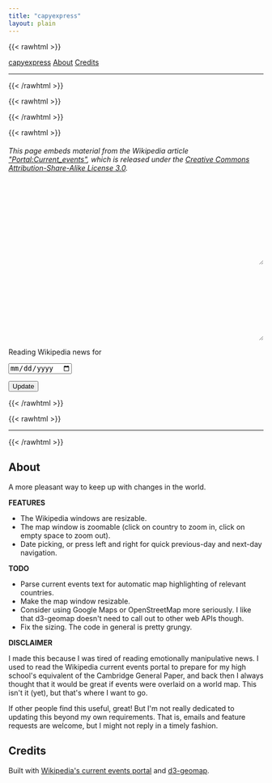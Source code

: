 ```yaml
---
title: "capyexpress"
layout: plain
---
```


{{< rawhtml >}}
<div class="flex flex-wrap items-center justify-center">
<a class="pr3 link dim blue" href="#capyexpress">capyexpress</a>
<a class="pr3 link dim blue" href="#about">About</a>
<a class="pr3 link dim blue" href="#credits">Credits</a>
</div>
<hr class="bw1 b--black-20">
{{< /rawhtml >}}

{{< rawhtml >}}
<!-- Resizable div. -->
<style>
  .resizer { display:flex; margin:0; padding:0; resize:both; overflow:hidden; }
  .resizer > .resized { flex-grow:1; margin:0; padding:0; border:0; height:auto; }
</style>

<!-- Dependencies: d3, topojson, d3-geomap. -->
<link href="/third_party/d3-geomap/d3-geomap.css" rel="stylesheet">
<script src="/third_party/d3/d3.min.js"></script>
<script src="/third_party/topojson/topojson.min.js"></script>
<script src="/third_party/d3-geomap/d3-geomap.min.js"></script>
<!-- End dependencies. -->
{{< /rawhtml >}}

{{< rawhtml >}}
<h6>This page embeds material from the Wikipedia article <a href="https://en.wikipedia.org/wiki/Portal:Current_events">"Portal:Current_events"</a>, which is released under the <a href="https://creativecommons.org/licenses/by-sa/3.0/">Creative Commons Attribution-Share-Alike License 3.0</a>.</h6>

<div id="capyexpress"></div>
<div class="flex flex-wrap items-center justify-center">
  <div class="resizer bw1 ba w-60-ns" id="wikiframe-container"><iframe class="resized" id="wikiframe"></iframe></div>
  <div class="w-40-ns">
    <div class="flex flex-column" id="sidebar-container">
      <div class="resizer bw1 ba" id="wikisidebar-container"><iframe class="resized" id="wikisidebar"></iframe></div>
      <div class="bw1 ba"><div class="d3-geomap" id="map"></div></div>
    </div>
  </div>
</div>

<div class="flex flex-wrap items-center justify-center">
  <div class="pr2"><p>Reading Wikipedia news for </p></div>
  <div class="pr3"><input class="dib" type="date" id="capydate"></div>
  <div><p><button onclick="UpdateCapyExpress(0)">Update</button></p></div>
</div>
{{< /rawhtml >}}

{{< rawhtml >}}
<!-- Script: d3-geomap. -->
<script>
  var map = d3.geomap()
    .geofile('/third_party/d3-geomap/topojson/world/countries.json')
    .draw(d3.select('#map')); 
</script>

<!-- Script: Wikipedia current events portal. -->
<script>
  let MONTHS = [
    "January", "February", "March", "April",
    "May", "June", "July", "August",
    "September", "October", "November", "December"
  ];

  function DateFormatWiki(jsdate,sep) {
    return `${jsdate.getFullYear()}${sep}${MONTHS[jsdate.getMonth()]}${sep}${jsdate.getDate()}`;
  }

  function DateFormatInput(jsdate,sep) {
    return `${jsdate.getFullYear()}${sep}${(jsdate.getMonth() + 1).toString().padStart(2,"0")}${sep}${jsdate.getDate().toString().padStart(2,"0")}`;
  }

  async function GetWikiFrame(jsdate) {
    const datestring = DateFormatWiki(jsdate, "_");
    const url = `https://en.wikipedia.org/w/api.php?action=parse&format=json&origin=*&page=Portal%3ACurrent_events%2F${datestring}&prop=text&formatversion=2`;
    const query = await fetch(url, { method: "GET" }).catch (error => console.log(error));
    return await query.json();
  }

  async function GetWikiSidebar() {
    const url = `https://en.wikipedia.org/w/api.php?action=parse&format=json&origin=*&page=Portal%3ACurrent+events/Sidebar&prop=text&formatversion=2`;
    const query = await fetch(url, { method: "GET" }).catch (error => console.log(error));
    return await query.json();
  }

  async function ReplaceFrame(GetFn, ParseFn, frameId, jsdate) {
    const json = await GetFn(jsdate);
    if ("error" in json) {
      alert("API error. The page may not exist.");
      return;
    }
    const parsed = new DOMParser().parseFromString(json.parse.text, "text/html");
    const data = ParseFn(parsed);
    let wfdoc = document.getElementById(frameId).contentWindow.document;
    wfdoc.open();
    wfdoc.write(data.innerHTML);
    wfdoc.close();
    wfdoc.querySelectorAll("a").forEach(function (link) {
      var href = link.href;
      href = href.replace("wanshenl.me", "en.wikipedia.org").replace("localhost:1313", "en.wikipedia.org");
      link.setAttribute("href", href);
      link.setAttribute("target", "_blank");
    });
  }

  async function UpdateCapyExpress(delta_day) {
    let capydate = document.getElementById("capydate");
    let d = capydate.value.toString().split("-");
    let new_d = new Date(parseInt(d[0]), parseInt(d[1]) - 1, parseInt(d[2]) + delta_day);
    capydate.value = DateFormatInput(new_d, "-");
    ReplaceFrame(GetWikiFrame, p => p.getElementsByTagName("div")[0], "wikiframe", new_d);
  }

  (async function() {
    let today = new Date();
    let capydate = document.getElementById("capydate");
    capydate.value = DateFormatInput(today, "-");
    capydate.max = DateFormatInput(today, "-");
    UpdateCapyExpress(0);
    ReplaceFrame(GetWikiSidebar, p => p.getElementsByTagName("div")[0], "wikisidebar", today);

    let wfc = document.getElementById("wikiframe-container");
    wfc.style.height = parseInt(document.getElementById("sidebar-container").getBoundingClientRect().height) + "px";
  })();

window.addEventListener("keydown", function (event) {
  if (event.defaultPrevented) {
    return;
  }

  switch (event.code) {
    case "ArrowLeft":
      UpdateCapyExpress(-1);
      break;
    case "ArrowRight":
      UpdateCapyExpress(1);
      break;
  }
});
</script>

<hr class="bw1 b--black-20">
{{< /rawhtml >}}

## About

A more pleasant way to keep up with changes in the world.

**FEATURES**

- The Wikipedia windows are resizable.
- The map window is zoomable (click on country to zoom in, click on empty space to zoom out).
- Date picking, or press left and right for quick previous-day and next-day navigation.

**TODO**

- Parse current events text for automatic map highlighting of relevant countries.
- Make the map window resizable.
- Consider using Google Maps or OpenStreetMap more seriously. I like that d3-geomap doesn't need to call out to other web APIs though.
- Fix the sizing. The code in general is pretty grungy.

**DISCLAIMER**

I made this because I was tired of reading emotionally manipulative news. I used to read the Wikipedia current events portal to prepare for my high school's equivalent of the Cambridge General Paper, and back then I always thought that it would be great if events were overlaid on a world map. This isn't it (yet), but that's where I want to go.

If other people find this useful, great! But I'm not really dedicated to updating this beyond my own requirements. That is, emails and feature requests are welcome, but I might not reply in a timely fashion.

## Credits

Built with [Wikipedia's current events portal](https://en.wikipedia.org/wiki/Portal:Current_events) and [d3-geomap](https://d3-geomap.github.io/).
